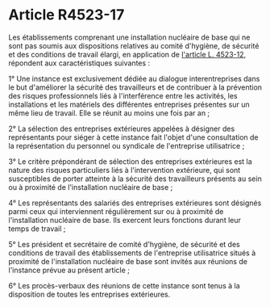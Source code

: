# Article R4523-17

Les établissements comprenant une installation nucléaire de base qui ne sont pas soumis aux dispositions relatives au comité d'hygiène, de sécurité et des conditions de travail élargi, en application de [l'article L. 4523-12][1], répondent aux caractéristiques suivantes : 
  
  
1° Une instance est exclusivement dédiée au dialogue interentreprises dans le but d'améliorer la sécurité des travailleurs et de contribuer à la prévention des risques professionnels liés à l'interférence entre les activités, les installations et les matériels des différentes entreprises présentes sur un même lieu de travail. Elle se réunit au moins une fois par an ; 
  
  
2° La sélection des entreprises extérieures appelées à désigner des représentants pour siéger à cette instance fait l'objet d'une consultation de la représentation du personnel ou syndicale de l'entreprise utilisatrice ; 
  
  
3° Le critère prépondérant de sélection des entreprises extérieures est la nature des risques particuliers liés à l'intervention extérieure, qui sont susceptibles de porter atteinte à la sécurité des travailleurs présents au sein ou à proximité de l'installation nucléaire de base ; 
  
  
4° Les représentants des salariés des entreprises extérieures sont désignés parmi ceux qui interviennent régulièrement sur ou à proximité de l'installation nucléaire de base. Ils exercent leurs fonctions durant leur temps de travail ; 
  
  
5° Les président et secrétaire de comité d'hygiène, de sécurité et des conditions de travail des établissements de l'entreprise utilisatrice situés à proximité de l'installation nucléaire de base sont invités aux réunions de l'instance prévue au présent article ; 
  
  
6° Les procès-verbaux des réunions de cette instance sont tenus à la disposition de toutes les entreprises extérieures.

 [1]: /affichCodeArticle.do?cidTexte=LEGITEXT000006072050&idArticle=LEGIARTI000006903247&dateTexte=&categorieLien=cid